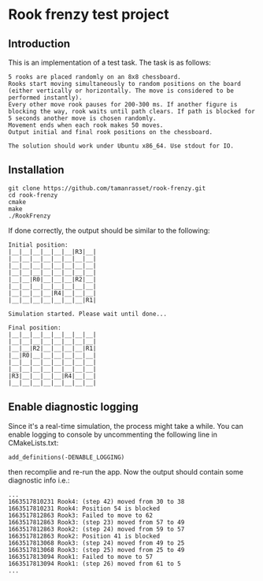 # Rook frenzy test project

## Introduction
This is an implementation of a test task. The task is as follows:

``` text
5 rooks are placed randomly on an 8x8 chessboard.
Rooks start moving simultaneously to random positions on the board (either vertically or horizontally. The move is considered to be performed instantly).
Every other move rook pauses for 200-300 ms. If another figure is blocking the way, rook waits until path clears. If path is blocked for 5 seconds another move is chosen randomly.
Movement ends when each rook makes 50 moves.
Output initial and final rook positions on the chessboard.

The solution should work under Ubuntu x86_64. Use stdout for IO.
```

## Installation

``` text
git clone https://github.com/tamanrasset/rook-frenzy.git
cd rook-frenzy
cmake
make
./RookFrenzy
```

If done correctly, the output should be similar to the following:
``` text
Initial position:
|__|__|__|__|__|__|R3|__|
|__|__|__|__|__|__|__|__|
|__|__|__|__|__|__|__|__|
|__|__|__|__|__|__|__|__|
|__|__|R0|__|__|__|R2|__|
|__|__|__|__|__|__|__|__|
|__|__|__|__|R4|__|__|__|
|__|__|__|__|__|__|__|R1|

Simulation started. Please wait until done...

Final position:
|__|__|__|__|__|__|__|__|
|__|__|__|__|__|__|__|__|
|__|__|R2|__|__|__|__|R1|
|__|R0|__|__|__|__|__|__|
|__|__|__|__|__|__|__|__|
|__|__|__|__|__|__|__|__|
|R3|__|__|__|__|R4|__|__|
|__|__|__|__|__|__|__|__|

```

## Enable diagnostic logging

Since it's a real-time simulation, the process might take a while. You can enable logging to console by uncommenting the following line in CMakeLists.txt:

```text
add_definitions(-DENABLE_LOGGING)
```
then recomplie and re-run the app.
Now the output should contain some diagnostic info i.e.:
```text
...
1663517810231 Rook4: (step 42) moved from 30 to 38
1663517810231 Rook4: Position 54 is blocked
1663517812863 Rook3: Failed to move to 62
1663517812863 Rook3: (step 23) moved from 57 to 49
1663517812863 Rook2: (step 24) moved from 59 to 57
1663517812863 Rook2: Position 41 is blocked
1663517813068 Rook3: (step 24) moved from 49 to 25
1663517813068 Rook3: (step 25) moved from 25 to 49
1663517813094 Rook1: Failed to move to 57
1663517813094 Rook1: (step 26) moved from 61 to 5
...
```